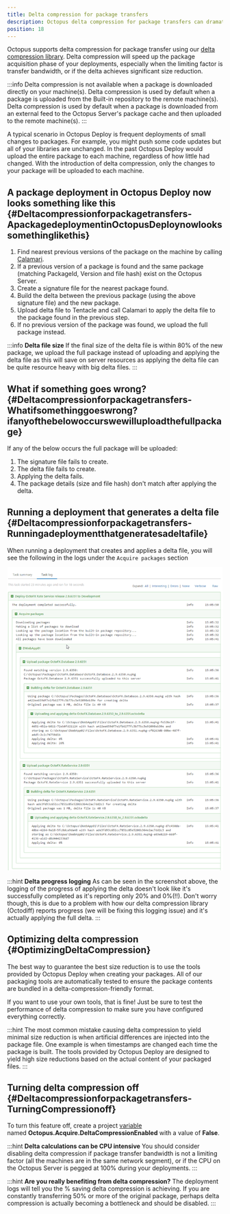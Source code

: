 ```yaml
---
title: Delta compression for package transfers
description: Octopus delta compression for package transfers can dramatically reduce the time for package acquisition during deployment.
position: 18
---
```


Octopus supports delta compression for package transfer using our [delta compression library](https://github.com/OctopusDeploy/Octodiff). Delta compression will speed up the package acquisition phase of your deployments, especially when the limiting factor is transfer bandwidth, or if the delta achieves significant size reduction.

:::info
Delta compression is not available when a package is downloaded directly on your machine(s).
Delta compression is used by default when a package is uploaded from the Built-in repository to the remote machine(s).
Delta compression is used by default when a package is downloaded from an external feed to the Octopus Server's package cache and then uploaded to the remote machine(s).
:::

A typical scenario in Octopus Deploy is frequent deployments of small changes to packages. For example, you might push some code updates but all of your libraries are unchanged. In the past Octopus Deploy would upload the entire package to each machine, regardless of how little had changed. With the introduction of delta compression, only the changes to your package will be uploaded to each machine.

## A package deployment in Octopus Deploy now looks something like this {#Deltacompressionforpackagetransfers-ApackagedeploymentinOctopusDeploynowlookssomethinglikethis}

1. Find nearest previous versions of the package on the machine by calling [Calamari](https://octopus.com/blog/calamari).
2. If a previous version of a package is found and the same package (matching PackageId, Version and file hash) exist on the Octopus Server.
3. Create a signature file for the nearest package found.
4. Build the delta between the previous package (using the above signature file) and the new package.
5. Upload delta file to Tentacle and call Calamari to apply the delta file to the package found in the previous step.
6. If no previous version of the package was found, we upload the full package instead.

:::info
**Delta file size**
If the final size of the delta file is within 80% of the new package, we upload the full package instead of uploading and applying the delta file as this will save on server resources as applying the delta file can be quite resource heavy with big delta files.
:::

## What if something goes wrong? {#Deltacompressionforpackagetransfers-Whatifsomethinggoeswrong?ifanyofthebelowoccurswewilluploadthefullpackage}

If any of the below occurs the full package will be uploaded:

1. The signature file fails to create.
2. The delta file fails to create.
3. Applying the delta fails.
4. The package details (size and file hash) don't match after applying the delta.

## Running a deployment that generates a delta file {#Deltacompressionforpackagetransfers-Runningadeploymentthatgeneratesadeltafile}

When running a deployment that creates and applies a delta file, you will see the following in the logs under the `Acquire packages` section

![Package Logs](images/package-logs.png)

:::hint
**Delta progress logging**
As can be seen in the screenshot above, the logging of the progress of applying the delta doesn't look like it's successfully completed as it's reporting only 20% and 0%(!!). Don't worry though, this is due to a problem with how our delta compression library (Octodiff) reports progress (we will be fixing this logging issue) and it's actually applying the full delta.
:::

## Optimizing delta compression {#OptimizingDeltaCompression}

The best way to guarantee the best size reduction is to use the tools provided by Octopus Deploy when creating your packages. All of our packaging tools are automatically tested to ensure the package contents are bundled in a delta-compression-friendly format.

If you want to use your own tools, that is fine! Just be sure to test the performance of delta compression to make sure you have configured everything correctly.

:::hint
The most common mistake causing delta compression to yield minimal size reduction is when artificial differences are injected into the package file. One example is when timestamps are changed each time the package is built. The tools provided by Octopus Deploy are designed to yield high size reductions based on the actual content of your packaged files.
:::

## Turning delta compression off {#Deltacompressionforpackagetransfers-TurningCompressionoff}

To turn this feature off, create a project [variable](/docs/projects/variables/index.md) named **Octopus.Acquire.DeltaCompressionEnabled** with a value of **False**.

:::hint
**Delta calculations can be CPU intensive**
You should consider disabling delta compression if package transfer bandwidth is not a limiting factor (all the machines are in the same network segment), or if the CPU on the Octopus Server is pegged at 100% during your deployments.
:::

:::hint
**Are you really benefiting from delta compression?**
The deployment logs will tell you the % saving delta compression is achieving. If you are constantly transferring 50% or more of the original package, perhaps delta compression is actually becoming a bottleneck and should be disabled.
:::
